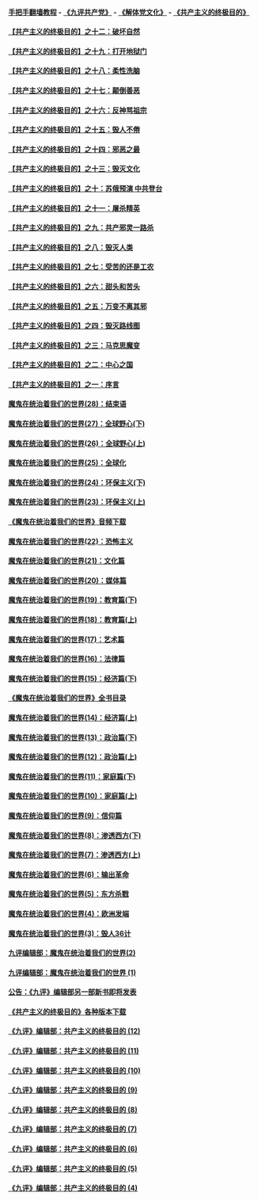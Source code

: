 #### [手把手翻墙教程](https://github.com/gfw-breaker/guides/wiki) -  [《九评共产党》](https://github.com/gfw-breaker/9ping.md?t=05070037) - [《解体党文化》](https://github.com/gfw-breaker/jtdwh.md?t=05070037) - [《共产主义的终极目的》](https://github.com/gfw-breaker/gczydzjmd.md?t=05070037)

#### [【共产主义的终极目的】之十二：破坏自然](../pages/nsc422/n11135214.md?t=05070037) 

#### [【共产主义的终极目的】之十九：打开地狱门](../pages/nsc422/n11206376.md?t=05070037) 

#### [【共产主义的终极目的】之十八：柔性洗脑](../pages/nsc422/n11199994.md?t=05070037) 

#### [【共产主义的终极目的】之十七：颠倒善恶](../pages/nsc422/n11179782.md?t=05070037) 

#### [【共产主义的终极目的】之十六：反神骂祖宗](../pages/nsc422/n11166798.md?t=05070037) 

#### [【共产主义的终极目的】之十五：毁人不倦](../pages/nsc422/n11166792.md?t=05070037) 

#### [【共产主义的终极目的】之十四：邪恶之最](../pages/nsc422/n11150249.md?t=05070037) 

#### [【共产主义的终极目的】之十三：毁灭文化](../pages/nsc422/n11135227.md?t=05070037) 

#### [【共产主义的终极目的】之十：苏俄预演 中共登台](../pages/nsc422/n11118424.md?t=05070037) 

#### [【共产主义的终极目的】之十一：屠杀精英](../pages/nsc422/n11118442.md?t=05070037) 

#### [【共产主义的终极目的】之九：共产邪灵一路杀](../pages/nsc422/n11114139.md?t=05070037) 

#### [【共产主义的终极目的】之八：毁灭人类](../pages/nsc422/n11108503.md?t=05070037) 

#### [【共产主义的终极目的】之七：受苦的还是工农](../pages/nsc422/n11101809.md?t=05070037) 

#### [【共产主义的终极目的】之六：甜头和苦头](../pages/nsc422/n11096971.md?t=05070037) 

#### [【共产主义的终极目的】之五：万变不离其邪](../pages/nsc422/n11091285.md?t=05070037) 

#### [【共产主义的终极目的】之四：毁灭路线图](../pages/nsc422/n11086284.md?t=05070037) 

#### [【共产主义的终极目的】之三：马克思魔变](../pages/nsc422/n11061941.md?t=05070037) 

#### [【共产主义的终极目的】之二：中心之国](../pages/nsc422/n11047728.md?t=05070037) 

#### [【共产主义的终极目的】之一：序言](../pages/nsc422/n11086077.md?t=05070037) 

#### [魔鬼在统治着我们的世界(28)：结束语](../pages/nsc422/n10936246.md?t=05070037) 

#### [魔鬼在统治着我们的世界(27)：全球野心(下)](../pages/nsc422/n10928319.md?t=05070037) 

#### [魔鬼在统治着我们的世界(26)：全球野心(上)](../pages/nsc422/n10900318.md?t=05070037) 

#### [魔鬼在统治着我们的世界(25)：全球化](../pages/nsc422/n10788205.md?t=05070037) 

#### [魔鬼在统治着我们的世界(24)：环保主义(下)](../pages/nsc422/n10695307.md?t=05070037) 

#### [魔鬼在统治着我们的世界(23)：环保主义(上)](../pages/nsc422/n10688613.md?t=05070037) 

#### [《魔鬼在统治着我们的世界》音频下载](../pages/nsc422/n10635553.md?t=05070037) 

#### [魔鬼在统治着我们的世界(22)：恐怖主义](../pages/nsc422/n10614727.md?t=05070037) 

#### [魔鬼在统治着我们的世界(21)：文化篇](../pages/nsc422/n10597706.md?t=05070037) 

#### [魔鬼在统治着我们的世界(20)：媒体篇](../pages/nsc422/n10586579.md?t=05070037) 

#### [魔鬼在统治着我们的世界(19)：教育篇(下)](../pages/nsc422/n10564808.md?t=05070037) 

#### [魔鬼在统治着我们的世界(18)：教育篇(上)](../pages/nsc422/n10526970.md?t=05070037) 

#### [魔鬼在统治着我们的世界(17)：艺术篇](../pages/nsc422/n10499093.md?t=05070037) 

#### [魔鬼在统治着我们的世界(16)：法律篇](../pages/nsc422/n10485969.md?t=05070037) 

#### [魔鬼在统治着我们的世界(15)：经济篇(下)](../pages/nsc422/n10469975.md?t=05070037) 

#### [《魔鬼在统治着我们的世界》全书目录](../pages/nsc422/n10464261.md?t=05070037) 

#### [魔鬼在统治着我们的世界(14)：经济篇(上)](../pages/nsc422/n10457370.md?t=05070037) 

#### [魔鬼在统治着我们的世界(13)：政治篇(下)](../pages/nsc422/n10448270.md?t=05070037) 

#### [魔鬼在统治着我们的世界(12)：政治篇(上)](../pages/nsc422/n10444576.md?t=05070037) 

#### [魔鬼在统治着我们的世界(11)：家庭篇(下)](../pages/nsc422/n10440961.md?t=05070037) 

#### [魔鬼在统治着我们的世界(10)：家庭篇(上)](../pages/nsc422/n10435448.md?t=05070037) 

#### [魔鬼在统治着我们的世界(9)：信仰篇](../pages/nsc422/n10432159.md?t=05070037) 

#### [魔鬼在统治着我们的世界(8)：渗透西方(下)](../pages/nsc422/n10429603.md?t=05070037) 

#### [魔鬼在统治着我们的世界(7)：渗透西方(上)](../pages/nsc422/n10426013.md?t=05070037) 

#### [魔鬼在统治着我们的世界(6)：输出革命](../pages/nsc422/n10421536.md?t=05070037) 

#### [魔鬼在统治着我们的世界(5)：东方杀戮](../pages/nsc422/n10417707.md?t=05070037) 

#### [魔鬼在统治着我们的世界(4)：欧洲发端](../pages/nsc422/n10414890.md?t=05070037) 

#### [魔鬼在统治着我们的世界(3)：毁人36计](../pages/nsc422/n10411583.md?t=05070037) 

#### [九评编辑部：魔鬼在统治着我们的世界(2)](../pages/nsc422/n10410036.md?t=05070037) 

#### [九评编辑部：魔鬼在统治着我们的世界 (1)](../pages/nsc422/n10406825.md?t=05070037) 

#### [公告：《九评》编辑部另一部新书即将发表](../pages/nsc422/n10405104.md?t=05070037) 

#### [《共产主义的终极目的》各种版本下载](../pages/nsc422/n10022138.md?t=05070037) 

#### [《九评》编辑部：共产主义的终极目的 (12)](../pages/nsc422/n9933272.md?t=05070037) 

#### [《九评》编辑部：共产主义的终极目的 (11)](../pages/nsc422/n9924973.md?t=05070037) 

#### [《九评》编辑部：共产主义的终极目的 (10)](../pages/nsc422/n9920883.md?t=05070037) 

#### [《九评》编辑部：共产主义的终极目的 (9)](../pages/nsc422/n9916363.md?t=05070037) 

#### [《九评》编辑部：共产主义的终极目的 (8)](../pages/nsc422/n9912488.md?t=05070037) 

#### [《九评》编辑部：共产主义的终极目的 (7)](../pages/nsc422/n9901176.md?t=05070037) 

#### [《九评》编辑部：共产主义的终极目的 (6)](../pages/nsc422/n9899359.md?t=05070037) 

#### [《九评》编辑部：共产主义的终极目的 (5)](../pages/nsc422/n9893174.md?t=05070037) 

#### [《九评》编辑部：共产主义的终极目的 (4)](../pages/nsc422/n9891246.md?t=05070037) 

